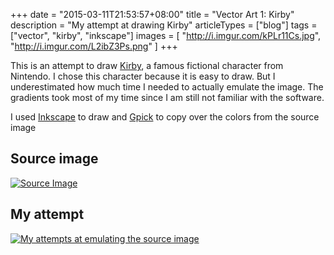 +++
date = "2015-03-11T21:53:57+08:00"
title = "Vector Art 1: Kirby"
description = "My attempt at drawing Kirby"
articleTypes = ["blog"]
tags = ["vector", "kirby", "inkscape"]
images = [
    "http://i.imgur.com/kPLr11Cs.jpg",
    "http://i.imgur.com/L2ibZ3Ps.png" 
]
+++

This is an attempt to draw [Kirby](http://en.wikipedia.org/wiki/Kirby_%28character%29), a famous fictional character from Nintendo. I chose this character because it is easy to draw. But I underestimated how much time I needed to actually emulate the image. The gradients took most of my time since I am still not familiar with the software. 

I used [Inkscape](https://inkscape.org/en/) to draw and [Gpick](http://www.gpick.org/screenshots.html) to copy over the colors from the source image

## Source image

<a href="http://i.imgur.com/kPLr11Ch.jpg"><img itemprop="image" src="http://i.imgur.com/kPLr11Cm.jpg" alt="Source Image"/></a>

## My attempt

<a href="http://i.imgur.com/L2ibZ3Ph.png"><img itemprop="image" src="http://i.imgur.com/L2ibZ3Pl.png" alt="My attempts at emulating the source image"/></a>
